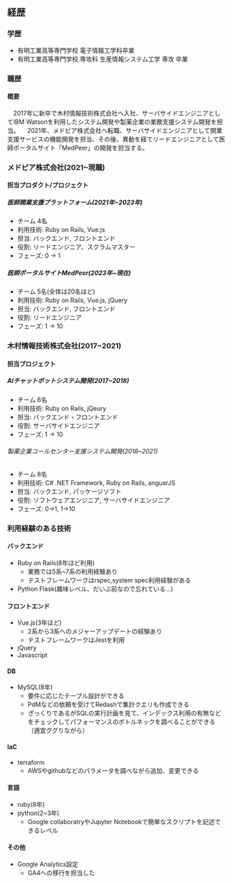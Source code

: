 


## 経歴
### 学歴
- 有明工業高等専門学校 電子情報工学科卒業
- 有明工業高等専門学校 専攻科 生産情報システム工学
専攻 卒業

### 職歴
#### 概要
　2017年に新卒で木村情報技術株式会社へ入社、サーバサイドエンジニアとしてIBM Watsonを利用したシステム開発や製薬企業の業務支援システム開発を担当。
　2021年、メドピア株式会社へ転職、サーバサイドエンジニアとして開業支援サービスの機能開発を担当、その後、異動を経てリードエンジニアとして医師ポータルサイト「MedPeer」の開発を担当する。

### メドピア株式会社(2021~現職)
#### 担当プロダクト/プロジェクト
##### 医師開業支援プラットフォーム(2021年~2023年)
- チーム 4名
- 利用技術: Ruby on Rails, Vue.js
- 担当: バックエンド, フロントエンド
- 役割: リードエンジニア、スクラムマスター
- フェーズ: 0 → 1

##### 医師ポータルサイトMedPeer(2023年~現在)
- チーム 5名(全体は20名ほど)
- 利用技術: Ruby on Rails, Vue.js, jQuery
- 担当: バックエンド, フロントエンド
- 役割: リードエンジニア
- フェーズ: 1 → 10

### 木村情報技術株式会社(2017~2021)
#### 担当プロジェクト
##### AIチャットボットシステム開発(2017~2018)
- チーム 6名
- 利用技術: Ruby on Rails, jQeury
- 担当: バックエンド・フロントエンド
- 役割: サーバサイドエンジニア
- フェーズ: 1 → 10

###### 製薬企業コールセンター支援システム開発(2018~2021)
- チーム 8名
- 利用技術: C# .NET Framework, Ruby on Rails, anguarJS
- 担当: バックエンド, パッケージソフト
- 役割: ソフトウェアエンジニア, サーバサイドエンジニア
- フェーズ: 0→1, 1→10

### 利用経験のある技術
#### バックエンド

- Ruby on Rails(8年ほど利用)
  - 業務では5系~7系の利用経験あり
  - テストフレームワークはrspec,system spec利用経験がある
- Python Flask(趣味レベル、だいぶ前なので忘れている...)

#### フロントエンド

- Vue.js(3年ほど)
  - 2系から3系へのメジャーアップデートの経験あり
  - テストフレームワークはJestを利用
- jQuery
- Javascript

#### DB

- MySQL(8年)
  - 要件に応じたテーブル設計ができる
  - PdMなどの依頼を受けてRedashで集計クエリも作成できる
  - ざっくりであるがSQLの実行計画を見て、インデックス利用の有無などをチェックしてパフォーマンスのボトルネックを調べることができる（適宜ググりながら）

#### IaC

- terraform
  - AWSやgithubなどのパラメータを調べながら追加、変更できる

#### 言語

- ruby(8年)
- python(2~3年)
  - Google collaboratryやJupyter Notebookで簡単なスクリプトを記述できるレベル

#### その他

- Google Analytics設定
  - GA4への移行を担当した
